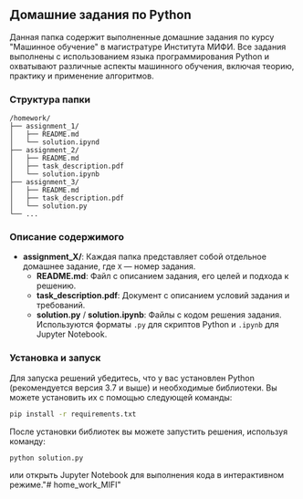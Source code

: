 ## Домашние задания по Python

Данная папка содержит выполненные домашние задания по курсу "Машинное обучение" в магистратуре Института МИФИ. Все задания выполнены с использованием языка программирования Python и охватывают различные аспекты машинного обучения, включая теорию, практику и применение алгоритмов.

### Структура папки

```
/homework/
├── assignment_1/
│   ├── README.md
│   └── solution.ipynd
├── assignment_2/
│   ├── README.md
│   ├── task_description.pdf
│   └── solution.ipynb
├── assignment_3/
│   ├── README.md
│   ├── task_description.pdf
│   └── solution.py
└── ...
```

### Описание содержимого

- **assignment_X/**: Каждая папка представляет собой отдельное домашнее задание, где `X` — номер задания.
  - **README.md**: Файл с описанием задания, его целей и подхода к решению.
  - **task_description.pdf**: Документ с описанием условий задания и требований.
  - **solution.py** / **solution.ipynb**: Файлы с кодом решения задания. Используются форматы `.py` для скриптов Python и `.ipynb` для Jupyter Notebook.

### Установка и запуск

Для запуска решений убедитесь, что у вас установлен Python (рекомендуется версия 3.7 и выше) и необходимые библиотеки. Вы можете установить их с помощью следующей команды:

```bash
pip install -r requirements.txt
```

После установки библиотек вы можете запустить решения, используя команду:

```bash
python solution.py
```

или открыть Jupyter Notebook для выполнения кода в интерактивном режиме."# home_work_MIFI" 

